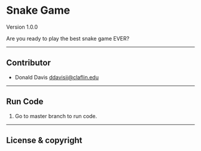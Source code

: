 # Snake Game

Version 1.0.0

Are you ready to play the best snake game EVER?

---

## Contributor
* Donald Davis <ddavisii@claflin.edu>


---
## Run Code
1.	Go to master branch to run code.

---
## License & copyright

